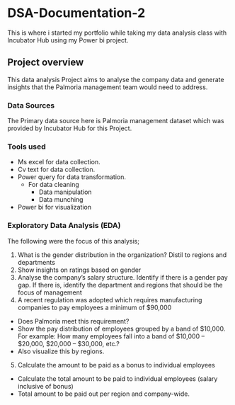 # DSA-Documentation-2

This is where i started my portfolio while taking my data analysis class with Incubator Hub using my Power bi project.

## Project overview
This data analysis Project aims to analyse the company data and generate insights that the Palmoria management team would need to address.

### Data Sources
The Primary data source here is Palmoria management dataset which was provided by Incubator Hub for this Project.

### Tools used
- Ms excel for data collection.
- Cv text for data collection.
- Power query for data transformation.
  - For data cleaning
     - Data manipulation
     - Data munching
- Power bi for visualization

### Exploratory Data Analysis (EDA)
The following were the focus of this analysis;
1. What is the gender distribution in the organization? Distil to regions and departments
2. Show insights on ratings based on gender
3. Analyse the company’s salary structure. Identify if there is a gender pay gap. If there is, identify the department and regions that should be the focus of management
4. A recent regulation was adopted which requires manufacturing companies to pay employees a minimum of $90,000
 -  Does Palmoria meet this requirement?
 - Show the pay distribution of employees grouped by a band of $10,000. For example: How many employees fall into a band of $10,000 – $20,000, $20,000 – $30,000, etc.?
 - Also visualize this by regions.
5. Calculate the amount to be paid as a bonus to individual employees
 - Calculate the total amount to be paid to individual employees (salary inclusive of bonus)
 - Total amount to be paid out per region and company-wide.
